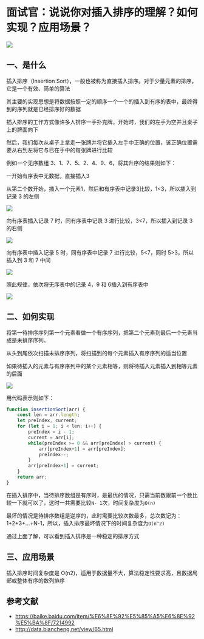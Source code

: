 # 面试官：说说你对插入排序的理解？如何实现？应用场景？

 ![](https://www.oss.tuwei.site/blogsImgs/fe/912adc10-267f-11ec-a752-75723a64e8f5.png)



## 一、是什么

插入排序（Insertion Sort），一般也被称为直接插入排序。对于少量元素的排序，它是一个有效、简单的算法

其主要的实现思想是将数据按照一定的顺序一个一个的插入到有序的表中，最终得到的序列就是已经排序好的数据

插入排序的工作方式像许多人排序一手扑克牌，开始时，我们的左手为空并且桌子上的牌面向下

然后，我们每次从桌子上拿走一张牌并将它插入左手中正确的位置，该正确位置需要从右到左将它与已在手中的每张牌进行比较

例如一个无序数组 3、1、7、5、2、4、9、6，将其升序的结果则如下：

一开始有序表中无数据，直接插入3

从第二个数开始，插入一个元素1，然后和有序表中记录3比较，1<3，所以插入到记录 3 的左侧

 ![](https://www.oss.tuwei.site/blogsImgs/fe/9d24f5f0-267f-11ec-a752-75723a64e8f5.png)

向有序表插入记录 7 时，同有序表中记录 3 进行比较，3<7，所以插入到记录 3 的右侧

 ![](https://www.oss.tuwei.site/blogsImgs/fe/a6a954e0-267f-11ec-8e64-91fdec0f05a1.png)

向有序表中插入记录 5 时，同有序表中记录 7 进行比较，5<7，同时 5>3，所以插入到 3 和 7 中间

 ![](https://www.oss.tuwei.site/blogsImgs/fe/b1981940-267f-11ec-8e64-91fdec0f05a1.png)

照此规律，依次将无序表中的记录 4，9 和 6插入到有序表中

 ![](https://www.oss.tuwei.site/blogsImgs/fe/bc2ed290-267f-11ec-a752-75723a64e8f5.png)

## 二、如何实现

将第一待排序序列第一个元素看做一个有序序列，把第二个元素到最后一个元素当成是未排序序列。

从头到尾依次扫描未排序序列，将扫描到的每个元素插入有序序列的适当位置

如果待插入的元素与有序序列中的某个元素相等，则将待插入元素插入到相等元素的后面

![](https://www.runoob.com/wp-content/uploads/2019/03/insertionSort.gif)

用代码表示则如下：

```js
function insertionSort(arr) {
    const len = arr.length;
    let preIndex, current;
    for (let i = 1; i < len; i++) {
        preIndex = i - 1;
        current = arr[i];
        while(preIndex >= 0 && arr[preIndex] > current) {
            arr[preIndex+1] = arr[preIndex];
            preIndex--;
        }
        arr[preIndex+1] = current;
    }
    return arr;
}
```

在插入排序中，当待排序数组是有序时，是最优的情况，只需当前数跟前一个数比较一下就可以了，这时一共需要比较`N- 1`次，时间复杂度为`O(n)`

最坏的情况是待排序数组是逆序的，此时需要比较次数最多，总次数记为：1+2+3+…+N-1，所以，插入排序最坏情况下的时间复杂度为`O(n^2)`

通过上面了解，可以看到插入排序是一种稳定的排序方式



## 三、应用场景

插入排序时间复杂度是 O(n2)，适用于数据量不大，算法稳定性要求高，且数据局部或整体有序的数列排序

## 参考文献

- https://baike.baidu.com/item/%E6%8F%92%E5%85%A5%E6%8E%92%E5%BA%8F/7214992
- http://data.biancheng.net/view/65.html